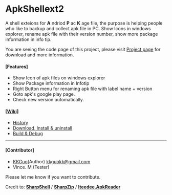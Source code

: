 # ApkShellext2

A shell exteions for __A__ ndriod __P__ ac __K__ age file, the purpose is helping people who like to backup and collect apk file in PC. Show Icons in windows explorer, rename apk file with their version number, show more package information in info tip. 

You are seeing the code page of this project, please visit [Project page](http://kkguo.github.io/apkshellext) for download and more information.

#### [Features]
* Show Icon of apk files on windows explorer
* Show Package information in Infotip
* Right Button menu for renaming apk file with label name + version
* Goto apk's google play page.
* Check new version automatically.

#### [[Wiki]](https://github.com/kkguo/apkshellext/wiki)
* [History](https://github.com/kkguo/apkshellext/wiki/Home)
* [Download, Install & uninstall](https://github.com/kkguo/apkshellext/wiki/How-to-install-and-uninstall)
* [Build & Debug](https://github.com/kkguo/apkshellext/wiki/How-to-build-and-debug)

----------------------------------------------------------------------------
#### [Contributor]
  * [KKGuo](https://github.com/kkguo)(Author) kkguokk@gmail.com
  * Vince. M (Tester)

Please let me know if you want to contribute.


Credit to:
__[SharpShell](https://github.com/dwmkerr/sharpshell)__ / __[SharpZip](https://github.com/icsharpcode/SharpZipLib)__ /  __[Iteedee.ApkReader](https://github.com/hylander0/Iteedee.ApkReader)__

